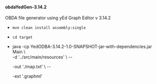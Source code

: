<h4>obdaYedGen-3.14.2</h5>

 OBDA file generator using yEd Graph Editor v 3.14.2

 - ` mvn clean install assembly:single `
 - ` cd target `
 
 - java -cp YedODBA-3.14.2-1.0-SNAPSHOT-jar-with-dependencies.jar Main  \  
   -d   '../src/main/resources'                                         \  -- 

   -out './map.txt'                                                     \  -- 
   
   -ext '.graphml'

